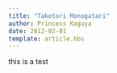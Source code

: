 ```yaml
---
title: "Taketori Monogatari"
author: Princess Kaguya
date: 2012-02-01
template: article.hbs
---
```

this is a test

